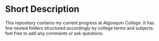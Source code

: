 # Short Description
This repository contains my current progress at Algonquin College. It has few nested folders structured accordingly by college terms and subjects.
feel free to add any comments or ask questions.
